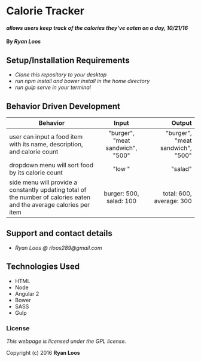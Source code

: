 # Calorie Tracker

#### _allows users keep track of the calories they've eaten on a day, 10/21/16_

#### By _**Ryan Loos**_

## Setup/Installation Requirements

* _Clone this repository to your desktop_
* _run npm install and bower install in the home directory_
* _run gulp serve in your terminal_

## Behavior Driven Development

|Behavior|Input|Output|
|--------|:---:|-----:|
|user can input a food item with its name, description, and calorie count|"burger", "meat sandwich", "500"|"burger", "meat sandwich", "500"|
|dropdown menu will sort food by its calorie count | "low "| "salad"|
|side menu will provide a constantly updating total of the number of calories eaten and the average calories per item | burger: 500, salad: 100| total: 600, average: 300|

## Support and contact details

* _Ryan Loos @ rloos289@gmail.com_

## Technologies Used

* HTML
* Node
* Angular 2
* Bower
* SASS
* Gulp

### License

*This webpage is licensed under the GPL license.*

Copyright (c) 2016 **Ryan Loos**
